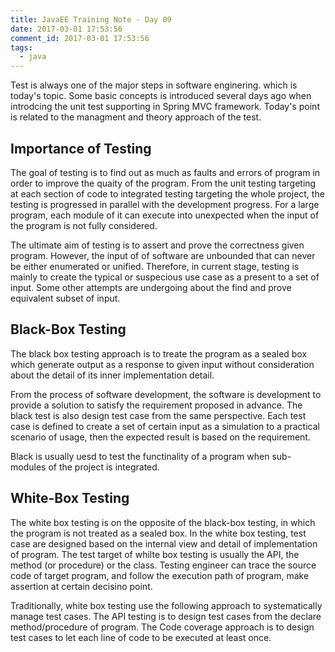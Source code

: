 ```yaml
---
title: JavaEE Training Note - Day 09
date: 2017-03-01 17:53:56
comment_id: 2017-03-01 17:53:56
tags:
  - java 
---
```


Test is always one of the major steps in software enginering.
which is today's topic. Some basic concepts is introduced 
several days ago when introdcing the unit test supporting in 
Spring MVC framework. Today's point is related to the managment 
and theory approach of the test.

Importance of Testing 
---------------------

The goal of testing is to find out as much as faults and errors of program 
in order to improve the quaity of the program. From the unit testing targeting 
at each section of code to integrated testing targeting the whole project, the 
testing is progressed in parallel with the development progress. For a large program,
each module of it can execute into unexpected when the input of the program is not fully considered.

The ultimate aim of testing is to assert and prove the correctness given program. However,
the input of of software are unbounded that can never be either enumerated or 
unified. Therefore, in current stage, testing is mainly to create the typical or 
suspecious use case as a present to a set of input. Some other attempts are undergoing 
about the find and prove equivalent subset of input.

Black-Box Testing
-----------------

The black box testing approach is to treate the program as a sealed 
box which generate output as a response to given input without consideration 
about the detail of its inner implementation detail.

From the process of software development, the software is development to 
provide a solution to satisfy the requirement proposed in advance. The black
test is also design test case from the same perspective. Each test case is defined 
to create a set of certain input as a simulation to a practical scenario of usage,
then the expected result is based on the requirement.

Black is usually uesd to test the functinality of a program when sub-modules of the 
project is integrated.

White-Box Testing 
-----------------

The white box testing is on the opposite of the black-box testing, in which the 
program is not treated as a sealed box. In the white box testing, test case are designed based on the internal
view and detail of implementation of program. The test target of whilte 
box testing is usually the API, the method (or procedure) or the 
class. Testing engineer can trace the source code of target program, 
and follow the execution path of program, make assertion at certain 
decisino point.

Traditionally, white box testing use the following approach to systematically
manage test cases. The API testing is to design test cases from 
the declare method/procedure of program. The Code coverage approach is 
to design test cases to let each line of code to be executed at least once.

